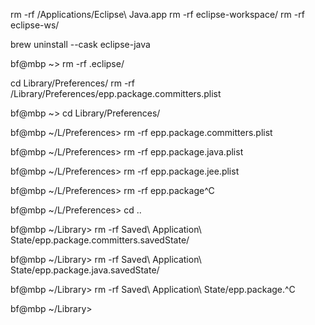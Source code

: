 

rm -rf /Applications/Eclipse\ Java.app
rm -rf eclipse-workspace/
rm -rf eclipse-ws/

brew uninstall --cask eclipse-java

bf@mbp ~> rm -rf .eclipse/


cd Library/Preferences/
rm -rf /Library/Preferences/epp.package.committers.plist



bf@mbp ~> cd Library/Preferences/

bf@mbp ~/L/Preferences> rm -rf epp.package.committers.plist 

bf@mbp ~/L/Preferences> rm -rf epp.package.java.plist 

bf@mbp ~/L/Preferences> rm -rf epp.package.jee.plist 

bf@mbp ~/L/Preferences> rm -rf epp.package^C

bf@mbp ~/L/Preferences> cd ..

bf@mbp ~/Library> rm -rf Saved\ Application\ State/epp.package.committers.savedState/

bf@mbp ~/Library> rm -rf Saved\ Application\ State/epp.package.java.savedState/

bf@mbp ~/Library> rm -rf Saved\ Application\ State/epp.package.^C

bf@mbp ~/Library>
